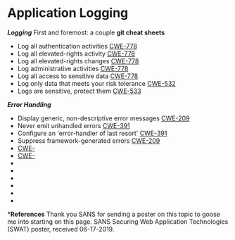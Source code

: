 Application Logging
===================

***Logging***
First and foremost: a couple **git cheat sheets** 
 * Log all authentication activities [CWE-778]()  
 * Log all elevated-rights activity [CWE-778]()  
 * Log all elevated-rights changes [CWE-778]()  
 * Log administrative activities [CWE-778]()  
 * Log all access to sensitive data [CWE-778]()  
 * Log only data that meets your risk tolerance [CWE-532]()  
 * Logs are sensitive, protect them [CWE-533]()  

***Error Handling***
 * Display generic, non-descriptive error messages [CWE-209]()  
 * Never emit unhandled errors [CWE-391]()  
 * Configure an 'error-handler of last resort' [CWE-391]()  
 * Suppress framework-generated errors [CWE-209]()  
 * [CWE-]()  
 * [CWE-]()  
 * []()  
 * []()  
 * []()  
 * []()  
 * []()  
 * []()  

***References**
Thank you SANS for sending a poster on this topic to goose me into starting on this page.  SANS Securing Web Application Technologies (SWAT) poster, received 06-17-2019.
